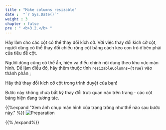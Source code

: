```yaml
---
title : "Make columns resizable"
date :  "`r Sys.Date()`" 
weight : 3 
chapter : false
pre : " <b>3.2.</b> "
---
```


Hãy làm cho các cột có thể thay đổi kích cỡ. Với việc thay đổi kích cỡ cột, người dùng có thể thay đổi chiều rộng cột bằng cách kéo con trỏ ở bên phải của tiêu đề cột.

Người dùng cũng có thể ẩn, hiện và điều chỉnh nội dung theo khu vực màn hình. Để làm điều đó, hãy thêm thuộc tính ``resizableColumns={true}`` vào thành phần <Table />;

Hãy thử thay đổi kích cỡ cột trong trình duyệt của bạn!

Bước này không chứa bất kỳ thay đổi trực quan nào trên trang - các cột bảng hiện đang tương tác.

{{%expand "Xem ảnh chụp màn hình của trang trông như thế nào sau bước này." %}}
![Preparation](/images/14.png?false&width=90pc)

{{% /expand%}}